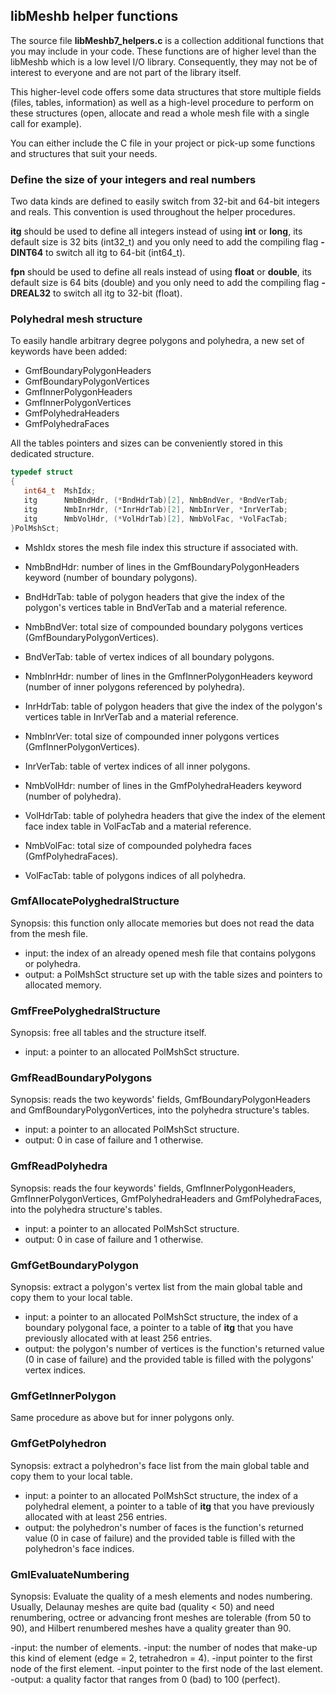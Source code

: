 ## libMeshb helper functions

The source file **libMeshb7\_helpers.c** is a collection additional functions that you may include in your code. These functions are of higher level than the libMeshb which is a low level I/O library. Consequently, they may not be of interest to everyone and are not part of the library itself.

This higher-level code offers some data structures that store multiple fields (files, tables, information) as well as a high-level procedure to perform on these structures (open, allocate and read a whole mesh file with a single call for example).

You can either include the C file in your project or pick-up some functions and structures that suit your needs.

### Define the size of your integers and real numbers
Two data kinds are defined to easily switch from 32-bit and 64-bit integers and reals. This convention is used throughout the helper procedures.

**itg** should be used to define all integers instead of using **int** or **long**, its default size is 32 bits (int32\_t) and you only need to add the compiling flag **-DINT64** to switch all itg to 64-bit (int64\_t).

**fpn** should be used to define all reals instead of using **float** or **double**, its default size is 64 bits (double) and you only need to add the compiling flag **-DREAL32** to switch all itg to 32-bit (float).

### Polyhedral mesh structure
To easily handle arbitrary degree polygons and polyhedra, a new set of keywords have been added:
- GmfBoundaryPolygonHeaders
- GmfBoundaryPolygonVertices
- GmfInnerPolygonHeaders
- GmfInnerPolygonVertices
- GmfPolyhedraHeaders
- GmfPolyhedraFaces

All the tables pointers and sizes can be conveniently stored in this dedicated structure.
```C++
typedef struct
{
   int64_t  MshIdx;
   itg      NmbBndHdr, (*BndHdrTab)[2], NmbBndVer, *BndVerTab;
   itg      NmbInrHdr, (*InrHdrTab)[2], NmbInrVer, *InrVerTab;
   itg      NmbVolHdr, (*VolHdrTab)[2], NmbVolFac, *VolFacTab;
}PolMshSct;
```

- MshIdx stores the mesh file index this structure if associated with.

- NmbBndHdr: number of lines in the GmfBoundaryPolygonHeaders keyword (number of boundary polygons).
- BndHdrTab: table of polygon headers that give the index of the polygon's vertices table in BndVerTab and a material reference.
- NmbBndVer: total size of compounded boundary polygons vertices (GmfBoundaryPolygonVertices).
- BndVerTab: table of vertex indices of all boundary polygons.

- NmbInrHdr: number of lines in the GmfInnerPolygonHeaders keyword (number of inner polygons referenced by polyhedra).
- InrHdrTab: table of polygon headers that give the index of the polygon's vertices table in InrVerTab and a material reference.
- NmbInrVer: total size of compounded inner polygons vertices (GmfInnerPolygonVertices).
- InrVerTab: table of vertex indices of all inner polygons.

- NmbVolHdr: number of lines in the GmfPolyhedraHeaders keyword (number of polyhedra).
- VolHdrTab: table of polyhedra headers that give the index of the element face index table in VolFacTab and a material reference.
- NmbVolFac: total size of compounded polyhedra faces (GmfPolyhedraFaces).
- VolFacTab: table of polygons indices of all polyhedra.

### GmfAllocatePolyghedralStructure
Synopsis: this function only allocate memories but does not read the data from the mesh file.

- input: the index of an already opened mesh file that contains polygons or polyhedra.
- output: a PolMshSct structure set up with the table sizes and pointers to allocated memory.

### GmfFreePolyghedralStructure
Synopsis: free all tables and the structure itself.

- input: a pointer to an allocated PolMshSct structure.

### GmfReadBoundaryPolygons
Synopsis: reads the two keywords' fields, GmfBoundaryPolygonHeaders and GmfBoundaryPolygonVertices, into the polyhedra structure's tables.

- input: a pointer to an allocated PolMshSct structure.
- output: 0 in case of failure and 1 otherwise.

### GmfReadPolyhedra
Synopsis: reads the four keywords' fields, GmfInnerPolygonHeaders, GmfInnerPolygonVertices, GmfPolyhedraHeaders and GmfPolyhedraFaces, into the polyhedra structure's tables.

- input: a pointer to an allocated PolMshSct structure.
- output: 0 in case of failure and 1 otherwise.

### GmfGetBoundaryPolygon
Synopsis: extract a polygon's vertex list from the main global table and copy them to your local table.

- input: a pointer to an allocated PolMshSct structure, the index of a boundary polygonal face, a pointer to a table of **itg** that you have previously allocated with at least 256 entries.
- output: the polygon's number of vertices is the function's returned value (0 in case of failure) and the provided table is filled with the polygons' vertex indices.

### GmfGetInnerPolygon
Same procedure as above but for inner polygons only.

### GmfGetPolyhedron
Synopsis: extract a polyhedron's face list from the main global table and copy them to your local table.

- input: a pointer to an allocated PolMshSct structure, the index of a polyhedral element, a pointer to a table of **itg** that you have previously allocated with at least 256 entries.
- output: the polyhedron's number of faces is the function's returned value (0 in case of failure) and the provided table is filled with the polyhedron's face indices.

### GmlEvaluateNumbering
Synopsis: Evaluate the quality of a mesh elements and nodes numbering. Usually, Delaunay meshes are quite bad (quality < 50) and need renumbering, octree or advancing front meshes are tolerable (from 50 to 90), and Hilbert renumbered meshes have a quality greater than 90.

-input: the number of elements.
-input: the number of nodes that make-up this kind of element (edge = 2, tetrahedron = 4).
-input pointer to the first node of the first element.
-input pointer to the first node of the last element.
-output: a quality factor that ranges from 0 (bad) to 100 (perfect).
